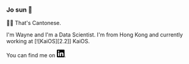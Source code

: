 ### Jo sun 👋

☝🏼 That's Cantonese.

I'm Wayne and I'm a Data Scientist. I'm from Hong Kong and currently working at [![KaiOS][2.2]] KaiOS.

You can find me on <img src="./linkedin.svg" width="20" height="20" href='https://www.linkedin.com/in/yuwayne/'>.

<!--
**yumanfai/yumanfai** is a ✨ _special_ ✨ repository because its `README.md` (this file) appears on your GitHub profile.

Here are some ideas to get you started:

- 🔭 I’m currently working on ...
- 🌱 I’m currently learning ...
- 👯 I’m looking to collaborate on ...
- 🤔 I’m looking for help with ...
- 💬 Ask me about ...
- 📫 How to reach me: ...
- 😄 Pronouns: ...
- ⚡ Fun fact: ...
-->

